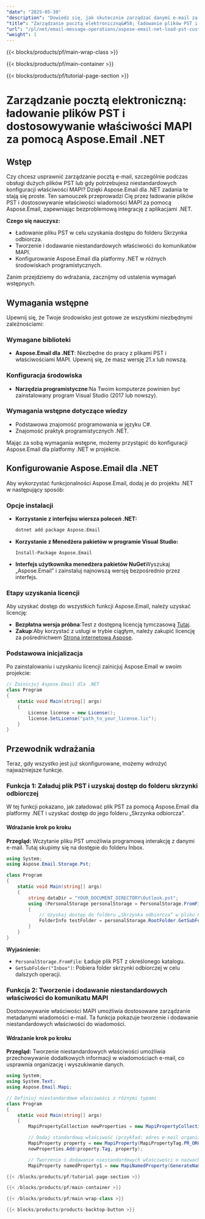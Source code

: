 ```yaml
---
"date": "2025-05-30"
"description": "Dowiedz się, jak skutecznie zarządzać danymi e-mail za pomocą Aspose.Email dla .NET, ładując pliki PST i dostosowując właściwości MAPI. Ulepsz swoje aplikacje .NET już dziś."
"title": "Zarządzanie pocztą elektroniczną&#58; ładowanie plików PST i dostosowywanie właściwości MAPI za pomocą Aspose.Email .NET"
"url": "/pl/net/email-message-operations/aspose-email-net-load-pst-customize-mapi-properties/"
"weight": 1
---
```


{{< blocks/products/pf/main-wrap-class >}}

{{< blocks/products/pf/main-container >}}

{{< blocks/products/pf/tutorial-page-section >}}
# Zarządzanie pocztą elektroniczną: ładowanie plików PST i dostosowywanie właściwości MAPI za pomocą Aspose.Email .NET

## Wstęp

Czy chcesz usprawnić zarządzanie pocztą e-mail, szczególnie podczas obsługi dużych plików PST lub gdy potrzebujesz niestandardowych konfiguracji właściwości MAPI? Dzięki Aspose.Email dla .NET zadania te stają się proste. Ten samouczek przeprowadzi Cię przez ładowanie plików PST i dostosowywanie właściwości wiadomości MAPI za pomocą Aspose.Email, zapewniając bezproblemową integrację z aplikacjami .NET.

**Czego się nauczysz:**
- Ładowanie pliku PST w celu uzyskania dostępu do folderu Skrzynka odbiorcza.
- Tworzenie i dodawanie niestandardowych właściwości do komunikatów MAPI.
- Konfigurowanie Aspose.Email dla platformy .NET w różnych środowiskach programistycznych.

Zanim przejdziemy do wdrażania, zacznijmy od ustalenia wymagań wstępnych.

## Wymagania wstępne

Upewnij się, że Twoje środowisko jest gotowe ze wszystkimi niezbędnymi zależnościami:

### Wymagane biblioteki
- **Aspose.Email dla .NET**: Niezbędne do pracy z plikami PST i właściwościami MAPI. Upewnij się, że masz wersję 21.x lub nowszą.

### Konfiguracja środowiska
- **Narzędzia programistyczne**:Na Twoim komputerze powinien być zainstalowany program Visual Studio (2017 lub nowszy).

### Wymagania wstępne dotyczące wiedzy
- Podstawowa znajomość programowania w języku C#.
- Znajomość praktyk programistycznych .NET.

Mając za sobą wymagania wstępne, możemy przystąpić do konfiguracji Aspose.Email dla platformy .NET w projekcie.

## Konfigurowanie Aspose.Email dla .NET

Aby wykorzystać funkcjonalności Aspose.Email, dodaj je do projektu .NET w następujący sposób:

### Opcje instalacji
- **Korzystanie z interfejsu wiersza poleceń .NET:**
  ```bash
  dotnet add package Aspose.Email
  ```

- **Korzystanie z Menedżera pakietów w programie Visual Studio:**
  ```
  Install-Package Aspose.Email
  ```

- **Interfejs użytkownika menedżera pakietów NuGet**Wyszukaj „Aspose.Email” i zainstaluj najnowszą wersję bezpośrednio przez interfejs.

### Etapy uzyskania licencji
Aby uzyskać dostęp do wszystkich funkcji Aspose.Email, należy uzyskać licencję:
- **Bezpłatna wersja próbna**:Test z dostępną licencją tymczasową [Tutaj](https://purchase.aspose.com/temporary-license/).
- **Zakup**:Aby korzystać z usługi w trybie ciągłym, należy zakupić licencję za pośrednictwem [Strona internetowa Aspose](https://purchase.aspose.com/buy).

### Podstawowa inicjalizacja
Po zainstalowaniu i uzyskaniu licencji zainicjuj Aspose.Email w swoim projekcie:
```csharp
// Zainicjuj Aspose.Email dla .NET
class Program
{
    static void Main(string[] args)
    {
        License license = new License();
        license.SetLicense("path_to_your_license.lic");
    }
}
```

## Przewodnik wdrażania
Teraz, gdy wszystko jest już skonfigurowane, możemy wdrożyć najważniejsze funkcje.

### Funkcja 1: Załaduj plik PST i uzyskaj dostęp do folderu skrzynki odbiorczej
W tej funkcji pokazano, jak załadować plik PST za pomocą Aspose.Email dla platformy .NET i uzyskać dostęp do jego folderu „Skrzynka odbiorcza”.

#### Wdrażanie krok po kroku
**Przegląd:**
Wczytanie pliku PST umożliwia programową interakcję z danymi e-mail. Tutaj skupimy się na dostępie do folderu Inbox.

```csharp
using System;
using Aspose.Email.Storage.Pst;

class Program
{
    static void Main(string[] args)
    {
        string dataDir = "YOUR_DOCUMENT_DIRECTORY\Outlook.pst";
        using (PersonalStorage personalStorage = PersonalStorage.FromFile(dataDir))
        {
            // Uzyskaj dostęp do folderu „Skrzynka odbiorcza” w pliku PST
            FolderInfo testFolder = personalStorage.RootFolder.GetSubFolder("Inbox");
        }
    }
}
```
**Wyjaśnienie:**
- `PersonalStorage.FromFile`: Ładuje plik PST z określonego katalogu.
- `GetSubFolder("Inbox")`: Pobiera folder skrzynki odbiorczej w celu dalszych operacji.

### Funkcja 2: Tworzenie i dodawanie niestandardowych właściwości do komunikatu MAPI
Dostosowywanie właściwości MAPI umożliwia dostosowane zarządzanie metadanymi wiadomości e-mail. Ta funkcja pokazuje tworzenie i dodawanie niestandardowych właściwości do wiadomości.

#### Wdrażanie krok po kroku
**Przegląd:**
Tworzenie niestandardowych właściwości umożliwia przechowywanie dodatkowych informacji w wiadomościach e-mail, co usprawnia organizację i wyszukiwanie danych.

```csharp
using System;
using System.Text;
using Aspose.Email.Mapi;

// Definiuj niestandardowe właściwości z różnymi typami
class Program
{
    static void Main(string[] args)
    {
        MapiPropertyCollection newProperties = new MapiPropertyCollection();

        // Dodaj standardową właściwość (przykład: adres e-mail organizacji)
        MapiProperty property = new MapiProperty(MapiPropertyTag.PR_ORG_EMAIL_ADDR_W, Encoding.Unicode.GetBytes("test_address@org.com"));
        newProperties.Add(property.Tag, property);

        // Tworzenie i dodawanie niestandardowych właściwości o nazwach
        MapiProperty namedProperty1 = new MapiNamedProperty(GenerateNamedPropertyTag(0, MapiPropertyType.PT_LONG), "ITEM_ID\

{{< /blocks/products/pf/tutorial-page-section >}}

{{< /blocks/products/pf/main-container >}}

{{< /blocks/products/pf/main-wrap-class >}}

{{< blocks/products/products-backtop-button >}}